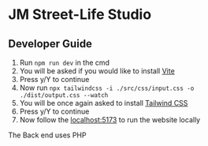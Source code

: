 # JM Street-Life Studio

## Developer Guide
1. Run <code>npm run dev</code> in the cmd
2. You will be asked if you would like to install [Vite](https://vitejs.dev/guide/)
3. Press y/Y to continue
4. Now run <code>npx tailwindcss -i ./src/css/input.css -o ./dist/output.css --watch</code>
5. You will be once again asked to install <a href="https://tailwindcss.com/docs/installation">Tailwind CSS</a>
6. Press y/Y to continue
7. Now follow the [localhost:5173](http://localhost:5173/) to run the website locally


The Back end uses PHP
